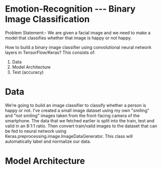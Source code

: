 # Emotion-Recognition --- Binary Image Classification

Problem Statement:- We are given a facial image and we need to make a model that classifies whether that image is happy or not happy.

How to build a binary image classifier using convolutional neural network layers in TensorFlow/Keras?
This consists of:
1) Data
2) Model Architecture
3) Test (accuracy)

# Data
We’re going to build an image classifier to classify whether a person is happy or not. I’ve created a small image dataset using my own "smiling" and "not smiling" images taken from the front-facing camera of the smartphone. The data that we fetched earlier is split into the train, test and valid in an 8:1:1 ratio. Then convert train/valid images to the dataset that can be fed to neural network using Keras.preprocessing.image.ImageDataGenerator. This class will automatically label and normalize our data. 

# Model Architecture
